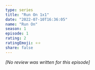 ```yaml
---
type: series
title: "Run On 1x1"
date: "2022-07-10T16:36:05"
name: "Run On"
season: 1
episode: 1
rating: 2
ratingEmoji: ⭐️⭐️
share: false
---
```


*[No review was written for this episode]*
